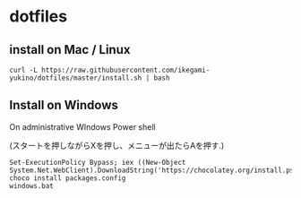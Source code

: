 # dotfiles

## install on Mac / Linux

`curl -L https://raw.githubusercontent.com/ikegami-yukino/dotfiles/master/install.sh | bash`

## Install on Windows
On administrative WIndows Power shell

(スタートを押しながらXを押し、メニューが出たらAを押す.)
```
Set-ExecutionPolicy Bypass; iex ((New-Object System.Net.WebClient).DownloadString('https://chocolatey.org/install.ps1'))
choco install packages.config
windows.bat
```
